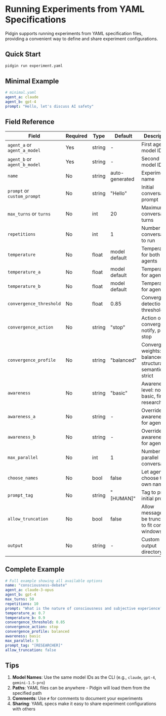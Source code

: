 # Running Experiments from YAML Specifications

Pidgin supports running experiments from YAML specification files, providing a convenient way to define and share experiment configurations.

## Quick Start

```bash
pidgin run experiment.yaml
```

## Minimal Example

```yaml
# minimal.yaml
agent_a: claude
agent_b: gpt-4
prompt: "Hello, let's discuss AI safety"
```

## Field Reference

| Field | Required | Type | Default | Description |
|-------|----------|------|---------|-------------|
| `agent_a` or `agent_a_model` | Yes | string | - | First agent model ID |
| `agent_b` or `agent_b_model` | Yes | string | - | Second agent model ID |
| `name` | No | string | auto-generated | Experiment name |
| `prompt` or `custom_prompt` | No | string | "Hello" | Initial conversation prompt |
| `max_turns` or `turns` | No | int | 20 | Maximum conversation turns |
| `repetitions` | No | int | 1 | Number of conversations to run |
| `temperature` | No | float | model default | Temperature for both agents |
| `temperature_a` | No | float | model default | Temperature for agent A |
| `temperature_b` | No | float | model default | Temperature for agent B |
| `convergence_threshold` | No | float | 0.85 | Convergence detection threshold |
| `convergence_action` | No | string | "stop" | Action on convergence: notify, pause, stop |
| `convergence_profile` | No | string | "balanced" | Convergence weights: balanced, structural, semantic, strict |
| `awareness` | No | string | "basic" | Awareness level: none, basic, firm, research |
| `awareness_a` | No | string | - | Override awareness for agent A |
| `awareness_b` | No | string | - | Override awareness for agent B |
| `max_parallel` | No | int | 1 | Number of parallel conversations |
| `choose_names` | No | bool | false | Let agents choose their own names |
| `prompt_tag` | No | string | "[HUMAN]" | Tag to prefix initial prompt |
| `allow_truncation` | No | bool | false | Allow messages to be truncated to fit context windows |
| `output` | No | string | - | Custom output directory |

## Complete Example

```yaml
# Full example showing all available options
name: "consciousness-debate"
agent_a: claude-3-opus
agent_b: gpt-4
max_turns: 50
repetitions: 10
prompt: "What is the nature of consciousness and subjective experience?"
temperature_a: 0.7
temperature_b: 0.9
convergence_threshold: 0.85
convergence_action: stop
convergence_profile: balanced
awareness: basic
max_parallel: 5
prompt_tag: "[RESEARCHER]"
allow_truncation: false
```

## Tips

1. **Model Names**: Use the same model IDs as the CLI (e.g., `claude`, `gpt-4`, `gemini-1.5-pro`)
2. **Paths**: YAML files can be anywhere - Pidgin will load them from the specified path
3. **Comments**: Use `#` for comments to document your experiments
4. **Sharing**: YAML specs make it easy to share experiment configurations with others